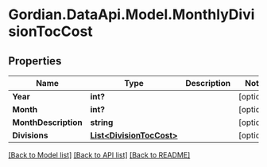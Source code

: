 # Gordian.DataApi.Model.MonthlyDivisionTocCost
## Properties

Name | Type | Description | Notes
------------ | ------------- | ------------- | -------------
**Year** | **int?** |  | [optional] 
**Month** | **int?** |  | [optional] 
**MonthDescription** | **string** |  | [optional] 
**Divisions** | [**List&lt;DivisionTocCost&gt;**](DivisionTocCost.md) |  | [optional] 

[[Back to Model list]](../README.md#documentation-for-models) [[Back to API list]](../README.md#documentation-for-api-endpoints) [[Back to README]](../README.md)

